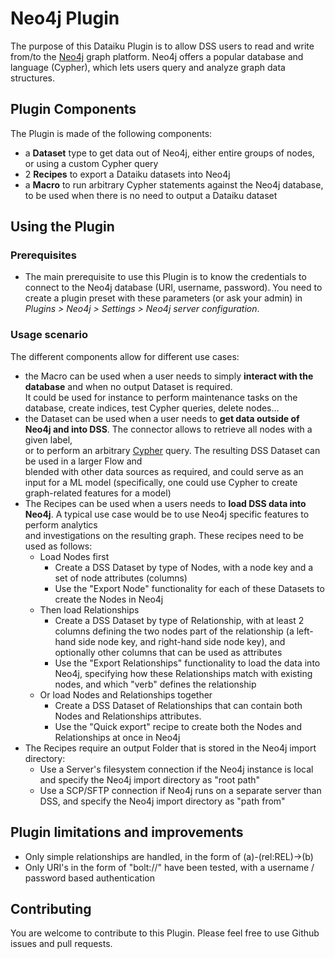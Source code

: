 # Neo4j Plugin

The purpose of this Dataiku Plugin is to allow DSS users to read and write from/to the [Neo4j](https://neo4j.com/) graph platform.
Neo4j offers a popular database and language (Cypher), which lets users query and analyze graph data structures.


## Plugin Components

The Plugin is made of the following components:

* a **Dataset** type to get data out of Neo4j, either entire groups of nodes, or using a custom Cypher query
* 2 **Recipes** to export a Dataiku datasets into Neo4j
* a **Macro** to run arbitrary Cypher statements against the Neo4j database, to be used when there is no need to output a Dataiku dataset

## Using the Plugin

### Prerequisites

- The main prerequisite to use this Plugin is to know the credentials to connect to the Neo4j database (URI, username, password). You need to create a plugin preset with these parameters (or ask your admin) in *Plugins > Neo4j > Settings > Neo4j server configuration*.

### Usage scenario
The different components allow for different use cases:

* the Macro can be used when a user needs to simply **interact with the database** and when no output Dataset is required.  
It could be used for instance to perform maintenance tasks on the database, create indices, test Cypher queries, delete nodes...
* the Dataset can be used when a user needs to **get data outside of Neo4j and into DSS**. The connector allows to retrieve all nodes with a given label,  
or to perform an arbitrary [Cypher](https://neo4j.com/docs/cypher-manual/current/) query. The resulting DSS Dataset can be used in a larger Flow and  
blended with other data sources as required, and could serve as an input for a ML model (specifically, one could use Cypher to create graph-related features for a model)
* The Recipes can be used when a users needs to **load DSS data into Neo4j**. A typical use case would be to use Neo4j specific features to perform analytics  
and investigations on the resulting graph. These recipes need to be used as follows:
  * Load Nodes first
    * Create a DSS Dataset by type of Nodes, with a node key and a set of node attributes (columns)
    * Use the "Export Node" functionality for each of these Datasets to create the Nodes in Neo4j
  * Then load Relationships
    * Create a DSS Dataset by type of Relationship, with at least 2 columns defining the two nodes part of the relationship (a left-hand side node key, and right-hand side node key), and optionally other columns that can be used as attributes
    * Use the "Export Relationships" functionality to load the data into Neo4j, specifying how these Relationships match with existing nodes, and which "verb" defines the relationship
  * Or load Nodes and Relationships together
    * Create a DSS Dataset of Relationships that can contain both Nodes and Relationships attributes.
    * Use the "Quick export" recipe to create both the Nodes and Relationships at once in Neo4j
* The Recipes require an output Folder that is stored in the Neo4j import directory:
  * Use a Server's filesystem connection if the Neo4j instance is local and specify the Neo4j import directory as "root path"
  * Use a SCP/SFTP connection if Neo4j runs on a separate server than DSS, and specify the Neo4j import directory as "path from"

## Plugin limitations and improvements

* Only simple relationships are handled, in the form of (a)-(rel:REL)->(b)
* Only URI's in the form of "bolt://" have been tested, with a username / password based authentication


## Contributing
You are welcome to contribute to this Plugin. Please feel free to use Github issues and pull requests.
